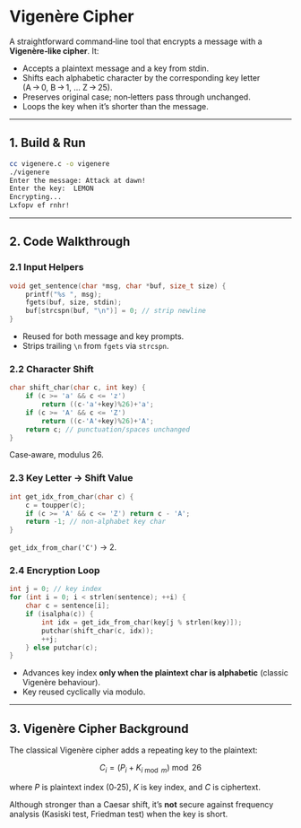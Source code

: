 # Vigenère Cipher

A straightforward command‑line tool that encrypts a message with a **Vigenère‑like cipher**. It:

* Accepts a plaintext message and a key from stdin.
* Shifts each alphabetic character by the corresponding key letter (A → 0, B → 1, … Z → 25).
* Preserves original case; non‑letters pass through unchanged.
* Loops the key when it’s shorter than the message.

---

## 1. Build & Run

```bash
cc vigenere.c -o vigenere
./vigenere
Enter the message: Attack at dawn!
Enter the key:  LEMON
Encrypting...
Lxfopv ef rnhr!
```

---

## 2. Code Walkthrough

### 2.1 Input Helpers

```c
void get_sentence(char *msg, char *buf, size_t size) {
    printf("%s ", msg);
    fgets(buf, size, stdin);
    buf[strcspn(buf, "\n")] = 0; // strip newline
}
```

* Reused for both message and key prompts.
* Strips trailing `\n` from `fgets` via `strcspn`.

### 2.2 Character Shift

```c
char shift_char(char c, int key) {
    if (c >= 'a' && c <= 'z')
        return ((c-'a'+key)%26)+'a';
    if (c >= 'A' && c <= 'Z')
        return ((c-'A'+key)%26)+'A';
    return c; // punctuation/spaces unchanged
}
```

Case‑aware, modulus 26.

### 2.3 Key Letter → Shift Value

```c
int get_idx_from_char(char c) {
    c = toupper(c);
    if (c >= 'A' && c <= 'Z') return c - 'A';
    return -1; // non‑alphabet key char
}
```

`get_idx_from_char('C')` → 2.

### 2.4 Encryption Loop

```c
int j = 0; // key index
for (int i = 0; i < strlen(sentence); ++i) {
    char c = sentence[i];
    if (isalpha(c)) {
        int idx = get_idx_from_char(key[j % strlen(key)]);
        putchar(shift_char(c, idx));
        ++j;
    } else putchar(c);
}
```

* Advances key index **only when the plaintext char is alphabetic** (classic Vigenère behaviour).
* Key reused cyclically via modulo.

---

## 3. Vigenère Cipher Background

The classical Vigenère cipher adds a repeating key to the plaintext:

$$
C_i = (P_i + K_{i \bmod m}) \bmod 26
$$

where *P* is plaintext index (0‑25), *K* is key index, and *C* is ciphertext.

Although stronger than a Caesar shift, it’s **not** secure against frequency analysis (Kasiski test, Friedman test) when the key is short.